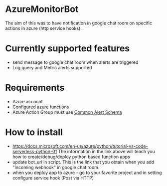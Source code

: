 # AzureMonitorBot

The aim of this was to have notification in google chat room on specific actions in azure (http service hooks).

# Currently supported features
   - send message to google chat room when alerts are triggered
   - Log query and Metric alerts supported

# Requirements
  - Azure account
  - Configured azure functions 
  - Azure Action Group must use [Common Alert Schema](https://docs.microsoft.com/en-us/azure/azure-monitor/platform/alerts-common-schema)
  
# How to install
 - https://docs.microsoft.com/en-us/azure/python/tutorial-vs-code-serverless-python-01 
   The information in the link above will teach you how to create/debug/deploy python based function apps
 - update bot_url in script. This is the link that you obtain when you add "Incoming webhook" in google chat room.
 - when you deploy app to azure - go to your favorite project and in setting configure service hook (Post via HTTP)
